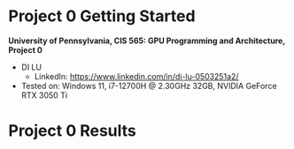 Project 0 Getting Started
====================

**University of Pennsylvania, CIS 565: GPU Programming and Architecture, Project 0**

* DI LU
  * LinkedIn: https://www.linkedin.com/in/di-lu-0503251a2/
* Tested on: Windows 11, i7-12700H @ 2.30GHz 32GB, NVIDIA GeForce RTX 3050 Ti

Project 0 Results
====================


